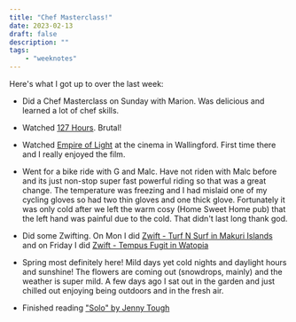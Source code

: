 ```yaml
---
title: "Chef Masterclass!"
date: 2023-02-13
draft: false
description: ""
tags:
    - "weeknotes"
---
```


Here's what I got up to over the last week:

- Did a Chef Masterclass on Sunday with Marion. Was delicious and learned a lot of chef skills.

- Watched [127 Hours](https://en.wikipedia.org/wiki/127_Hours). Brutal!

- Watched [Empire of Light](https://www.imdb.com/title/tt14402146/) at the cinema in Wallingford. First time there and I really enjoyed the film.

- Went for a bike ride with G and Malc. Have not riden with Malc before and its just non-stop super fast powerful riding so that was a great change. The temperature was freezing and I had mislaid one of my cycling gloves so had two thin gloves and one thick glove. Fortunately it was only cold after we left the warm cosy (Home Sweet Home pub) that the left hand was painful due to the cold. That didn't last long thank god.

- Did some Zwifting. On Mon I did [Zwift - Turf N Surf in Makuri Islands](https://www.strava.com/activities/8514721905) and on Friday I did [Zwift - Tempus Fugit in Watopia](https://www.strava.com/activities/8538122851)

- Spring most definitely here! Mild days yet cold nights and daylight hours and sunshine! The flowers are coming out (snowdrops, mainly) and the weather is super mild. A few days ago I sat out in the garden and just chilled out enjoying being outdoors and in the fresh air.

- Finished reading ["Solo" by Jenny Tough](https://www.amazon.co.uk/SOLO-running-across-mountains-taught/dp/178325470X)
